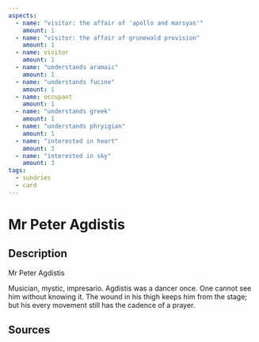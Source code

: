 ```yaml
---
aspects: 
  - name: "visitor: the affair of 'apollo and marsyas'"
    amount: 1
  - name: "visitor: the affair of grunewald provision"
    amount: 1
  - name: visitor
    amount: 1
  - name: "understands aramaic"
    amount: 1
  - name: "understands fucine"
    amount: 1
  - name: occupant
    amount: 1
  - name: "understands greek"
    amount: 1
  - name: "understands phryigian"
    amount: 1
  - name: "interested in heart"
    amount: 3
  - name: "interested in sky"
    amount: 3
tags:
  - sundries
  - card
---
```

# Mr Peter Agdistis
## Description
Mr Peter Agdistis

Musician, mystic, impresario. Agdistis was a dancer once. One cannot see him without knowing it. The wound in his thigh keeps him from the stage; but his every movement still has the cadence of a prayer. 
## Sources

